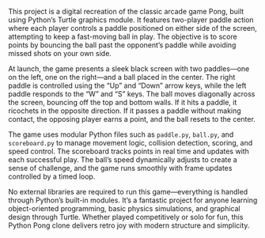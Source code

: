 This project is a digital recreation of the classic arcade game Pong, built using Python’s Turtle graphics module. It features two-player paddle action where each player controls a paddle positioned on either side of the screen, attempting to keep a fast-moving ball in play. The objective is to score points by bouncing the ball past the opponent’s paddle while avoiding missed shots on your own side.

At launch, the game presents a sleek black screen with two paddles—one on the left, one on the right—and a ball placed in the center. The right paddle is controlled using the “Up” and “Down” arrow keys, while the left paddle responds to the “W” and “S” keys. The ball moves diagonally across the screen, bouncing off the top and bottom walls. If it hits a paddle, it ricochets in the opposite direction. If it passes a paddle without making contact, the opposing player earns a point, and the ball resets to the center.

The game uses modular Python files such as `paddle.py`, `ball.py`, and `scoreboard.py` to manage movement logic, collision detection, scoring, and speed control. The scoreboard tracks points in real time and updates with each successful play. The ball’s speed dynamically adjusts to create a sense of challenge, and the game runs smoothly with frame updates controlled by a timed loop.

No external libraries are required to run this game—everything is handled through Python’s built-in modules. It’s a fantastic project for anyone learning object-oriented programming, basic physics simulations, and graphical design through Turtle. Whether played competitively or solo for fun, this Python Pong clone delivers retro joy with modern structure and simplicity.

